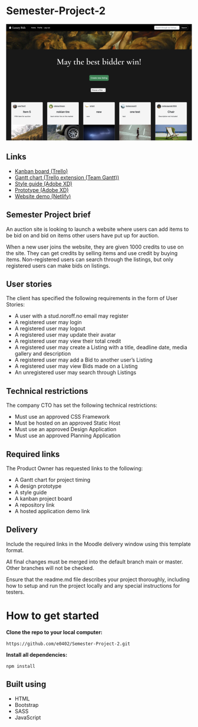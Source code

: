 # Semester-Project-2

![Screenshot of listings page](media/Screenshot-listings.png)

## Links

- [Kanban board (Trello)](https://trello.com/invite/b/GYfiN57v/ATTIbc307edaa1060eece339f07da9ed5555B4131781/semester-project-2)
- [Gantt chart (Trello extension (Team Gantt))](https://prod.teamgantt.com/gantt/schedule/?ids=3521205&public_keys=9v3409Bz08lK&zoom=d100&font_size=12&estimated_hours=0&assigned_resources=0&percent_complete=0&documents=0&comments=0&col_width=355&hide_header_tabs=0&menu_view=1&resource_filter=1&name_in_bar=0&name_next_to_bar=0&resource_names=1&resource_hours=1#user=&company=&custom=&date_filter=&hide_completed=&color_filter=)
- [Style guide (Adobe XD)](https://xd.adobe.com/view/53dc2c75-4928-4f3f-b3f8-5af94da391bd-068f/)
- [Prototype (Adobe XD)](https://xd.adobe.com/view/2cf94f87-8d07-4b5e-9899-be54efe0dfb4-79aa/)
- [Website demo (Netlify)](https://luxury-bids.netlify.app/index.html)

## Semester Project brief

An auction site is looking to launch a website where users can add items to be bid on and bid on items other users have put up for auction.

When a new user joins the website, they are given 1000 credits to use on the site. They can get credits by selling items and use credit by buying items. Non-registered users can search through the listings, but only registered users can make bids on listings.

## User stories

The client has specified the following requirements in the form of User Stories:

- A user with a stud.noroff.no email may register
- A registered user may login
- A registered user may logout
- A registered user may update their avatar
- A registered user may view their total credit
- A registered user may create a Listing with a title, deadline date, media gallery and description
- A registered user may add a Bid to another user’s Listing
- A registered user may view Bids made on a Listing
- An unregistered user may search through Listings

## Technical restrictions

The company CTO has set the following technical restrictions:

- Must use an approved CSS Framework
- Must be hosted on an approved Static Host
- Must use an approved Design Application
- Must use an approved Planning Application

## Required links

The Product Owner has requested links to the following:

- A Gantt chart for project timing
- A design prototype
- A style guide
- A kanban project board
- A repository link
- A hosted application demo link

## Delivery

Include the required links in the Moodle delivery window using this template format.

All final changes must be merged into the default branch main or master. Other branches will not be checked.

Ensure that the readme.md file describes your project thoroughly, including how to setup and run the project locally and any special instructions for testers.

# How to get started

**Clone the repo to your local computer:**

```
https://github.com/e0402/Semester-Project-2.git
```

**Install all dependencies:**

```
npm install
```

## Built using

- HTML
- Bootstrap
- SASS
- JavaScript
